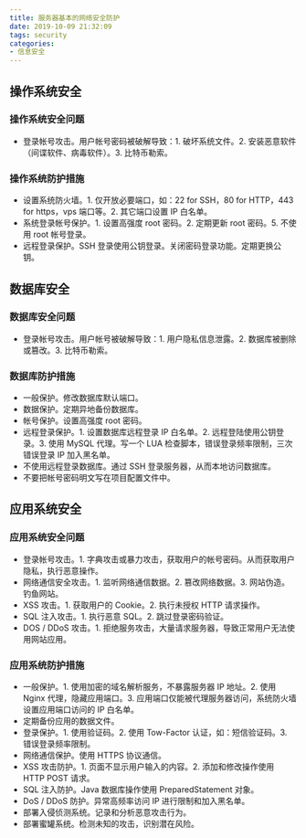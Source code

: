 ```yaml
---
title: 服务器基本的网络安全防护
date: 2019-10-09 21:32:09
tags: security
categories:
- 信息安全
---
```




## 操作系统安全

### 操作系统安全问题

- 登录帐号攻击。用户帐号密码被破解导致：1. 破坏系统文件。2. 安装恶意软件（间谍软件、病毒软件）。3. 比特币勒索。

### 操作系统防护措施

- 设置系统防火墙。1. 仅开放必要端口，如：22 for SSH，80 for HTTP，443 for https，vps 端口等。2. 其它端口设置 IP 白名单。
- 系统登录帐号保护。1. 设置高强度 root 密码。2. 定期更新 root 密码。5. 不使用 root 帐号登录。
- 远程登录保护。SSH 登录使用公钥登录。关闭密码登录功能。定期更换公钥。



## 数据库安全

### 数据库安全问题

- 登录帐号攻击。用户帐号被破解导致：1. 用户隐私信息泄露。2. 数据库被删除或篡改。3. 比特币勒索。

### 数据库防护措施

- 一般保护。修改数据库默认端口。
- 数据保护。定期异地备份数据库。
- 帐号保护。设置高强度 root 密码。
- 远程登录保护。1. 设置数据库远程登录 IP 白名单。2. 远程登陆使用公钥登录。3. 使用 MySQL 代理。写一个 LUA 检查脚本，错误登录频率限制，三次错误登录 IP 加入黑名单。
- 不使用远程登录数据库。通过 SSH 登录服务器，从而本地访问数据库。
- 不要把帐号密码明文写在项目配置文件中。



## 应用系统安全

### 应用系统安全问题

- 登录帐号攻击。1. 字典攻击或暴力攻击，获取用户的帐号密码。从而获取用户隐私，执行恶意操作。
- 网络通信安全攻击。1. 监听网络通信数据。2. 篡改网络数据。3. 网站伪造。钓鱼网站。
- XSS 攻击。1. 获取用户的 Cookie。2. 执行未授权 HTTP 请求操作。
- SQL 注入攻击。1. 执行恶意 SQL。2. 跳过登录密码验证。
- DOS / DDoS 攻击。1. 拒绝服务攻击，大量请求服务器，导致正常用户无法使用网站应用。

### 应用系统防护措施

- 一般保护。1. 使用加密的域名解析服务，不暴露服务器 IP 地址。2. 使用 Nginx 代理，隐藏应用端口。3. 应用端口仅能被代理服务器访问，系统防火墙设置应用端口访问的 IP 白名单。
- 定期备份应用的数据文件。
- 登录保护。1. 使用验证码。2. 使用 Tow-Factor 认证，如：短信验证码。3. 错误登录频率限制。
- 网络通信保护。使用 HTTPS 协议通信。
- XSS 攻击防护。1. 页面不显示用户输入的内容。2. 添加和修改操作使用 HTTP POST 请求。
- SQL 注入防护。Java 数据库操作使用 PreparedStatement 对象。
- DoS / DDoS 防护。异常高频率访问 IP 进行限制和加入黑名单。
- 部署入侵侦测系统。记录和分析恶意攻击行为。
- 部署蜜罐系统。检测未知的攻击，识别潜在风险。